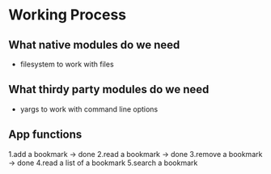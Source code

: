Working Process
===============

What native modules do we need
-------------------------------
* filesystem to work with files

What thirdy party modules do we need
------------------------------------
* yargs to work with command line options

App functions
------------------------------------
1.add a bookmark -> done
2.read a bookmark -> done
3.remove a bookmark -> done
4.read a list of a bookmark
5.search a bookmark